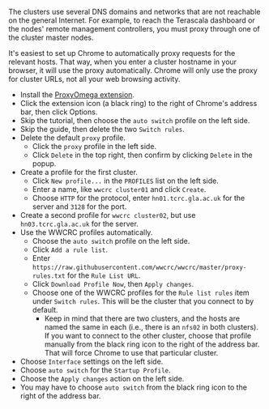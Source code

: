 The clusters use several DNS domains and networks that are not reachable on
the general Internet. For example, to reach the Terascala dashboard or the
nodes' remote management controllers, you must proxy through one of the
cluster master nodes.

It's easiest to set up Chrome to automatically proxy requests for the
relevant hosts. That way, when you enter a cluster hostname in your
browser, it will use the proxy automatically. Chrome will only use the
proxy for cluster URLs, not all your web browsing activity.

* Install the [ProxyOmega extension](https://chrome.google.com/webstore/detail/proxy-switchyomega/padekgcemlokbadohgkifijomclgjgif).
* Click the extension icon (a black ring) to the right of Chrome's address
  bar, then click Options.
* Skip the tutorial, then choose the `auto switch` profile on the left side.
* Skip the guide, then delete the two `Switch rules`.
* Delete the default `proxy` profile.
  * Click the `proxy` profile in the left side.
  * Click `Delete` in the top right, then confirm by clicking `Delete`
    in the popup.
* Create a profile for the first cluster.
  * Click `New profile...` in the `PROFILES` list on the left side.
  * Enter a name, like `wwcrc cluster01` and click `Create`.
  * Choose `HTTP` for the protocol, enter `hn01.tcrc.gla.ac.uk` for the
    server and `3128` for the port.
* Create a second profile for `wwcrc cluster02`, but use `hn03.tcrc.gla.ac.uk`
  for the server.
* Use the WWCRC profiles automatically.
  * Choose the `auto switch` profile on the left side.
  * Click `Add a rule list`.
  * Enter `https://raw.githubusercontent.com/wwcrc/wwcrc/master/proxy-rules.txt`
    for the `Rule List URL`.
  * Click `Download Profile Now`, then `Apply changes`.
  * Choose one of the WWCRC profiles for the `Rule list rules` item under
   `Switch rules`. This will be the cluster that you connect to by default.
    * Keep in mind that there are two clusters, and the hosts are named the
      same in each (i.e., there is an `nfs02` in both clusters). If you
      want to connect to the other cluster, choose that profile manually
      from the black ring icon to the right of the address bar. That will
      force Chrome to use that particular cluster.
* Choose `Interface` settings on the left side.
* Choose `auto switch` for the `Startup Profile`.
* Choose the `Apply changes` action on the left side.
* You may have to choose `auto switch` from the black ring icon to the right
  of the address bar.
